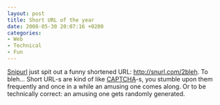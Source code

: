 ```yaml
---
layout: post
title: Short URL of the year
date: 2008-05-30 20:07:16 +0200
categories:
- Web
- Technical
- Fun
---
```

<a href="http://snipurl.com">Snipurl</a> just spit out a funny shortened URL: <a href="http://snurl.com/2bleh">http://snurl.com/2bleh</a>. To bleh... Short URL-s are kind of like <a href="http://en.wikipedia.org/wiki/Captcha">CAPTCHA</a>-s, you stumble upon them frequently and once in a while an amusing one comes along. Or to be technically correct: an amusing one gets randomly generated.
